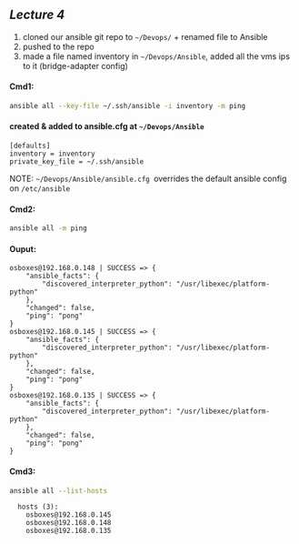 ## *Lecture 4*
1.	cloned our ansible git repo to `~/Devops/` + renamed file to Ansible
2.	pushed to the repo
3.	made a file named inventory in `~/Devops/Ansible`, added all the vms ips to it (bridge-adapter
  config)

#### Cmd1: 

``` bash
ansible all --key-file ~/.ssh/ansible -i inventory -m ping
```
#### created & added to ansible.cfg at `~/Devops/Ansible`
```
[defaults]
inventory = inventory 
private_key_file = ~/.ssh/ansible
```
NOTE: `~/Devops/Ansible/ansible.cfg `overrides the default ansible config on `/etc/ansible`

#### Cmd2: 

```bash
ansible all -m ping 
```

#### Ouput:

```
osboxes@192.168.0.148 | SUCCESS => {
    "ansible_facts": {
        "discovered_interpreter_python": "/usr/libexec/platform-python"
    },
    "changed": false,
    "ping": "pong"
}
osboxes@192.168.0.145 | SUCCESS => {
    "ansible_facts": {
        "discovered_interpreter_python": "/usr/libexec/platform-python"
    },
    "changed": false,
    "ping": "pong"
}
osboxes@192.168.0.135 | SUCCESS => {
    "ansible_facts": {
        "discovered_interpreter_python": "/usr/libexec/platform-python"
    },
    "changed": false,
    "ping": "pong"
}
```

#### Cmd3: 

```bash
ansible all --list-hosts
```
```
  hosts (3):
    osboxes@192.168.0.145
    osboxes@192.168.0.148
    osboxes@192.168.0.135
```
